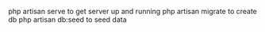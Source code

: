 php artisan serve to get server up and running 
php artisan migrate to create db
php artisan db:seed to seed data
